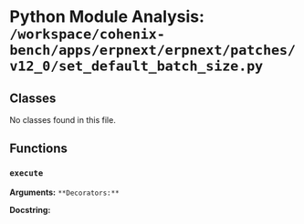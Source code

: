 # Python Module Analysis: `/workspace/cohenix-bench/apps/erpnext/erpnext/patches/v12_0/set_default_batch_size.py`

## Classes

No classes found in this file.


## Functions

### `execute`
**Arguments:** ``
**Decorators:** ``

**Docstring:**
```

```

